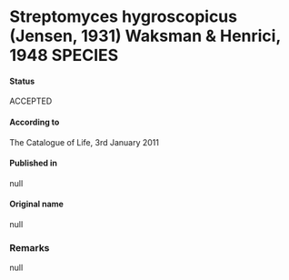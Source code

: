 # Streptomyces hygroscopicus (Jensen, 1931) Waksman & Henrici, 1948 SPECIES

#### Status
ACCEPTED

#### According to
The Catalogue of Life, 3rd January 2011

#### Published in
null

#### Original name
null

### Remarks
null